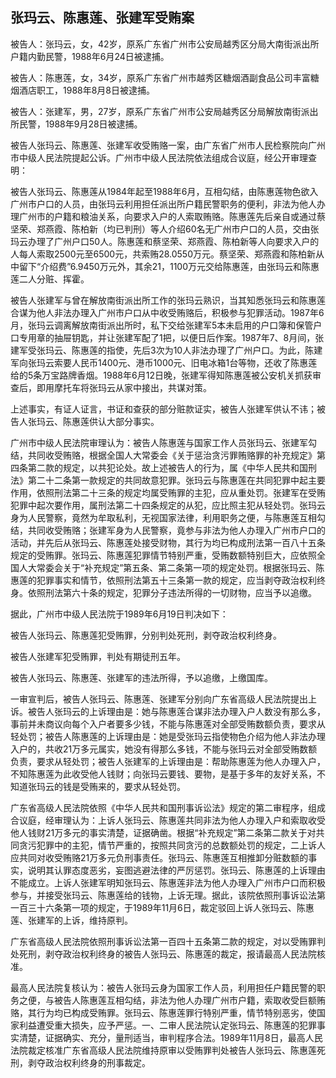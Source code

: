 ## 张玛云、陈惠莲、张建军受贿案

被告人：张玛云，女，42岁，原系广东省广州市公安局越秀区分局大南街派出所户籍内勤民警，1988年6月24日被逮捕。

被告人：陈惠莲，女，34岁，原系广东省广州市越秀区糖烟酒副食品公司丰富糖烟酒店职工，1988年8月8日被逮捕。

被告人：张建军，男，27岁，原系广东省广州市公安局越秀区分局解放南街派出所民警，1988年9月28日被逮捕。

被告人张玛云、陈惠莲、张建军收受贿赂一案，由广东省广州市人民检察院向广州市中级人民法院提起公诉。广州市中级人民法院依法组成合议庭，经公开审理查明：

被告人张玛云、陈惠莲从1984年起至1988年6月，互相勾结，由陈惠莲物色欲入广州市户口的人员，由张玛云利用担任派出所户籍民警职务的便利，非法为他人办理广州市的户籍和粮油关系，向要求入户的人索取贿赂。陈惠莲先后亲自或通过蔡坚荣、郑燕霞、陈柏新（均已判刑）等人介绍60名无广州市户口的人员，交由张玛云办理了广州户口50人。陈惠莲和蔡坚荣、郑燕霞、陈柏新等人向要求入户的人每人索取2500元至6500元，共索贿28.0550万元。蔡坚荣、郑燕霞和陈柏新从中留下“介绍费”6.9450万元外，其余21，1100万元交给陈惠莲，由张玛云和陈惠莲二人分赃、挥霍。

被告人张建军与曾在解放南街派出所工作的张玛云熟识，当其知悉张玛云和陈惠莲合谋为他人非法办理入广州市户口从中收受贿赂后，积极参与犯罪活动。1987年6月，张玛云调离解放南街派出所时，私下交给张建军5本未启用的户口簿和保管户口专用章的抽屉钥匙，并让张建军配了1把，以便日后作案。1987年7、8月间，张建军受张玛云、陈惠莲的指使，先后3次为10人非法办理了广州户口。为此，陈建军向张玛云索要人民币1400元、港币1000元、旧电冰箱1台等物，还收了陈惠莲给的5条万宝路牌香烟。1988年6月12日晚，张建军得知陈惠莲被公安机关抓获审查后，即用摩托车将张玛云从家中接出，共谋对策。

上述事实，有证人证言，书证和查获的部分赃款证实，被告人张建军供认不讳；被告人张玛云、陈惠莲供认大部分事实。

广州市中级人民法院审理认为：被告人陈惠莲与国家工作人员张玛云、张建军勾结，共同收受贿赂，根据全国人大常委会《关于惩治贪污罪贿赂罪的补充规定》第四条第二款的规定，以共犯论处。故上述被告人的行为，属《中华人民共和国刑法》第二十二条第一款规定的共同故意犯罪。张玛云与陈惠莲在共同犯罪中起主要作用，依照刑法第二十三条的规定均属受贿罪的主犯，应从重处罚。张建军在受贿犯罪中起次要作用，属刑法第二十四条规定的从犯，应比照主犯从轻处罚。张玛云身为人民警察，竟然为牟取私利，无视国家法律，利用职务之便，与陈惠莲互相勾结，共同收受贿赂；张建军身为人民警察，竟参与非法为他人办理入广州市户口的活动，并先后从张玛云、陈惠莲处接受财物，其行为均已构成刑法第一百八十五条规定的受贿罪。张玛云、陈惠莲犯罪情节特别严重，受贿数额特别巨大，应依照全国人大常委会关于“补充规定”第五条、第二条第一项的规定处罚。根据张玛云、陈惠莲的犯罪事实和情节，依照刑法第五十三条第一款的规定，应当剥夺政治权利终身。依照刑法第六十条的规定，犯罪分子违法所得的一切财物，应当予以追缴。

据此，广州市中级人民法院于1989年6月19日判决如下：

被告人张玛云、陈惠莲犯受贿罪，分别判处死刑，剥夺政治权利终身。

被告人张建军犯受贿罪，判处有期徒刑五年。

被告人张玛云、陈惠莲、张建军的违法所得，予以追缴，上缴国库。

一审宣判后，被告人张玛云、陈惠莲、张建军分别向广东省高级人民法院提出上诉。被告人张玛云的上诉理由是：她与陈惠莲合谋非法办理入户人数没有那么多，事前并未商议向每个入户者要多少钱，不能与陈惠莲对全部受贿数额负责，要求从轻处罚；被告人陈惠莲的上诉理由是：她是受张玛云指使物色介绍为他人非法办理入户的，共收21万多元属实，她没有得那么多钱，不能与张玛云对全部受贿数额负责，要求从轻处罚；被告人张建军的上诉理由是：帮助陈惠莲为他人办理入户，不知陈惠莲为此收受他人钱财；向张玛云要钱、要物，是基于多年的友好关系，不知道张玛云的钱是受贿来的，要求从轻处罚。

广东省高级人民法院依照《中华人民共和国刑事诉讼法》规定的第二审程序，组成合议庭，经审理认为：上诉人张玛云、陈惠莲共同非法为他人办理入户和索取收受他人钱财21万多元的事实清楚，证据确凿。根据“补充规定”第二条第二款关于对共同贪污犯罪中的主犯，情节严重的，按照共同贪污的总数额处罚的规定，二上诉人应共同对收受贿赂21万多元负刑事责任。张玛云、陈惠莲互相推卸分赃数额的事实，说明其认罪态度恶劣，妄图逃避法律的严厉惩罚。张玛云、陈惠莲的上诉理由不能成立。上诉人张建军明知张玛云、陈惠莲非法为他人办理入广州市户口而积极参与，并接受张玛云、陈惠莲给的钱物，上诉无理。据此，该院依照刑事诉讼法第一百三十六条第一项的规定，于1989年11月6日，裁定驳回上诉人张玛云、陈惠莲、张建军的上诉，维持原判。

广东省高级人民法院依照刑事诉讼法第一百四十五条第二款的规定，对以受贿罪判处死刑，剥夺政治权利终身的被告人张玛云、陈惠莲的裁定，报请最高人民法院核准。

最高人民法院复核认为：被告人张玛云身为国家工作人员，利用担任户籍民警的职务之便，与被告人陈惠莲互相勾结，非法为他人办理广州市户籍，索取收受巨额贿赂，其行为均已构成受贿罪。张玛云、陈惠莲罪行特别严重，情节特别恶劣，使国家利益遭受重大损失，应予严惩。一、二审人民法院认定张玛云、陈惠莲的犯罪事实清楚，证据确实、充分，量刑适当，审判程序合法。1989年11月8日，最高人民法院裁定核准广东省高级人民法院维持原审以受贿罪判处被告人张玛云、陈惠莲死刑，剥夺政治权利终身的刑事裁定。

